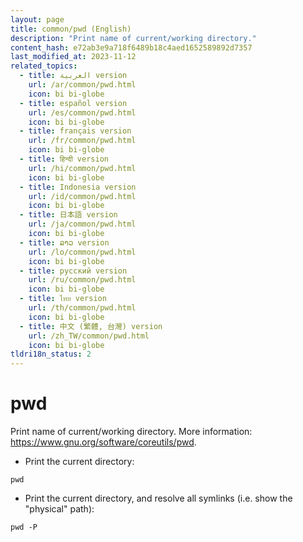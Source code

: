 ```yaml
---
layout: page
title: common/pwd (English)
description: "Print name of current/working directory."
content_hash: e72ab3e9a718f6489b18c4aed1652589892d7357
last_modified_at: 2023-11-12
related_topics:
  - title: العربية version
    url: /ar/common/pwd.html
    icon: bi bi-globe
  - title: español version
    url: /es/common/pwd.html
    icon: bi bi-globe
  - title: français version
    url: /fr/common/pwd.html
    icon: bi bi-globe
  - title: हिन्दी version
    url: /hi/common/pwd.html
    icon: bi bi-globe
  - title: Indonesia version
    url: /id/common/pwd.html
    icon: bi bi-globe
  - title: 日本語 version
    url: /ja/common/pwd.html
    icon: bi bi-globe
  - title: ລາວ version
    url: /lo/common/pwd.html
    icon: bi bi-globe
  - title: русский version
    url: /ru/common/pwd.html
    icon: bi bi-globe
  - title: ไทย version
    url: /th/common/pwd.html
    icon: bi bi-globe
  - title: 中文 (繁體, 台灣) version
    url: /zh_TW/common/pwd.html
    icon: bi bi-globe
tldri18n_status: 2
---
```

# pwd

Print name of current/working directory.
More information: <https://www.gnu.org/software/coreutils/pwd>.

- Print the current directory:

`pwd`

- Print the current directory, and resolve all symlinks (i.e. show the "physical" path):

`pwd -P`
